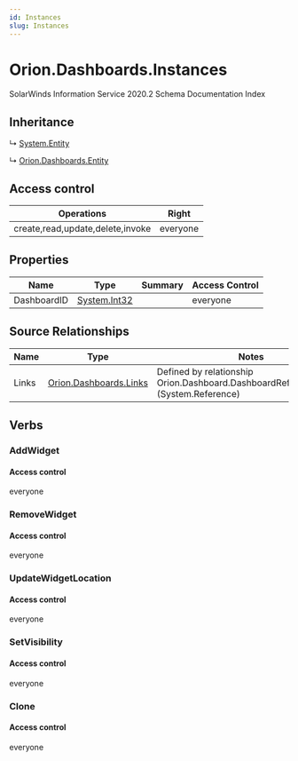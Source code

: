 ```yaml
---
id: Instances
slug: Instances
---
```


# Orion.Dashboards.Instances

SolarWinds Information Service 2020.2 Schema Documentation Index

## Inheritance

↳ [System.Entity](./../System/Entity)

↳ [Orion.Dashboards.Entity](./../Orion.Dashboards/Entity)

## Access control

| Operations | Right |
| ------ | ------ |
| create,read,update,delete,invoke | everyone |

## Properties

| Name | Type | Summary | Access Control |
| ------ | ------ | ------ | ------ |
| DashboardID | [System.Int32](https://docs.microsoft.com/en-us/dotnet/api/system.int32) |  | everyone |

## Source Relationships

| Name | Type | Notes |
| ------ | ------ | ------ |
| Links | [Orion.Dashboards.Links](./../Orion.Dashboards/Links) | Defined by relationship Orion.Dashboard.DashboardReferencesLinks (System.Reference) |

## Verbs

### AddWidget

#### Access control

everyone

### RemoveWidget

#### Access control

everyone

### UpdateWidgetLocation

#### Access control

everyone

### SetVisibility

#### Access control

everyone

### Clone

#### Access control

everyone

